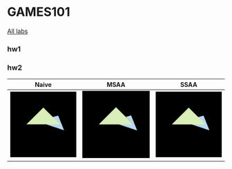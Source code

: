# GAMES101

[All labs](https://games-cn.org/forums/topic/allhw/)

### hw1 

### hw2

| Naive | MSAA | SSAA |
| :---: | :---: | :---: |
| ![Naive](/images/hw2_Naive.png) | ![MSAA](/images/hw2_4xMSAA.png) |![SSAA](/images/hw2_4xSSAA.png)|





